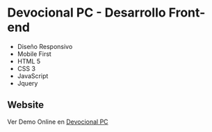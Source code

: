 # Devocional PC - Desarrollo Front-end
- Diseño Responsivo
- Mobile First
- HTML 5
- CSS 3
- JavaScript
- Jquery

## Website
Ver Demo Online en [Devocional PC](https://sergiodario.github.io/DevocionalPC/)
